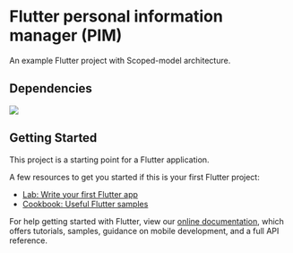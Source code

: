 # Flutter personal information manager (PIM)

An example Flutter project with Scoped-model architecture.

## Dependencies
[![](http://flutter-badge.zaynjarvis.com/version/cupertino_icons)](https://pub.dartlang.org/packages/cupertino_icons)

## Getting Started

This project is a starting point for a Flutter application.

A few resources to get you started if this is your first Flutter project:

- [Lab: Write your first Flutter app](https://flutter.dev/docs/get-started/codelab)
- [Cookbook: Useful Flutter samples](https://flutter.dev/docs/cookbook)

For help getting started with Flutter, view our
[online documentation](https://flutter.dev/docs), which offers tutorials,
samples, guidance on mobile development, and a full API reference.
